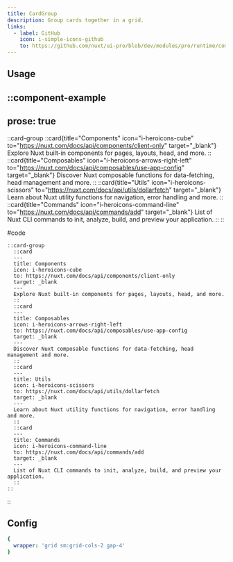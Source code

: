 ```yaml
---
title: CardGroup
description: Group cards together in a grid.
links:
  - label: GitHub
    icon: i-simple-icons-github
    to: https://github.com/nuxt/ui-pro/blob/dev/modules/pro/runtime/components/global/CardGroup.vue
---
```


## Usage

::component-example
---
prose: true
---

::card-group
  ::card{title="Components" icon="i-heroicons-cube" to="https://nuxt.com/docs/api/components/client-only" target="_blank"}
  Explore Nuxt built-in components for pages, layouts, head, and more.
  ::
  ::card{title="Composables" icon="i-heroicons-arrows-right-left" to="https://nuxt.com/docs/api/composables/use-app-config" target="_blank"}
  Discover Nuxt composable functions for data-fetching, head management and more.
  ::
  ::card{title="Utils" icon="i-heroicons-scissors" to="https://nuxt.com/docs/api/utils/dollarfetch" target="_blank"}
  Learn about Nuxt utility functions for navigation, error handling and more.
  ::
  ::card{title="Commands" icon="i-heroicons-command-line" to="https://nuxt.com/docs/api/commands/add" target="_blank"}
  List of Nuxt CLI commands to init, analyze, build, and preview your application.
  ::
::

#code
```mdc
::card-group
  ::card
  ---
  title: Components
  icon: i-heroicons-cube
  to: https://nuxt.com/docs/api/components/client-only
  target: _blank
  ---
  Explore Nuxt built-in components for pages, layouts, head, and more.
  ::
  ::card
  ---
  title: Composables
  icon: i-heroicons-arrows-right-left
  to: https://nuxt.com/docs/api/composables/use-app-config
  target: _blank
  ---
  Discover Nuxt composable functions for data-fetching, head management and more.
  ::
  ::card
  ---
  title: Utils
  icon: i-heroicons-scissors
  to: https://nuxt.com/docs/api/utils/dollarfetch
  target: _blank
  ---
  Learn about Nuxt utility functions for navigation, error handling and more.
  ::
  ::card
  ---
  title: Commands
  icon: i-heroicons-command-line
  to: https://nuxt.com/docs/api/commands/add
  target: _blank
  ---
  List of Nuxt CLI commands to init, analyze, build, and preview your application.
  ::
::
```
::

## Config

```yml
{
  wrapper: 'grid sm:grid-cols-2 gap-4'
}
```
